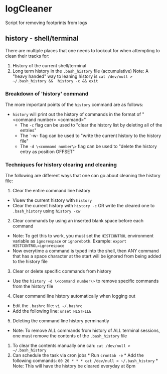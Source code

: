 # logCleaner
Script for removing footprints from logs

## history - shell/terminal
There are multiple places that one needs to lookout for when attempting to clean their tracks for:
1. History of the current shell/terminal
2. Long term history in the `.bash_history` file (accumulative)
Note: A "heavy handed" way to leaning history is `cat /dev/null > ~/.bash_history &&  history -c && exit`

### Breakdown of 'history' command
The more important points of the `history` command are as follows:
* `history` will print out the history of commands in the format of "\<command number\>	\<command\>"
  * The `-c` flag can be used to "clear the history list by deleting all of the entries"
  * The `-w- flag can be used to "write the current history to the history file"
  * The `-d \<command number\>` flag can be used to "delete the history entry as position OFFSET"

### Techniques for history clearing and cleaning
The following are different ways that one can go about cleaning the history file:
1. Clear the entire command line history
  * Viuew the current history with `history`
  * Clear the current history with `history -c` OR write the cleared one to `.bash_history` using `history -cw`
2. Clear commands by using an inserted blank space before each command
  * Note: To get this to work, you must set the `HISTCONTROL` environment variable as `ignorespace` or `ignoreboth`.  Example: `export HISTCONTROL=ignorespace`
  * Now everytime a command is typed into the shell, then ANY command that has a space character at the start will be ignored from being added to the history file
3. Clear or delete specific commands from history
  * Use the `history -d \<command number\>` to remove specific commands from the history file
4. Clear command line history automatically when logging out
  * Edit the `.bashrc` file: `vi ~/.bashrc`
  * Add the following line: `unset HISTFILE`
5. Deleting the command line history perminantly
  * Note: To remove ALL commands from history of ALL terminal sessions, one must remove the contents of the `.bash_history` file
  1. To clear the contents manually one can: `cat /dev/null > ~/.bash_history`
  2. Can schedule the task via cron jobs
    * Run `crontab -e`
    * Add the following commands: `00 20 * * * cat /dev/null > ~/.bash_history`
    * Note: This will have the history be cleared everyday at 8pm
